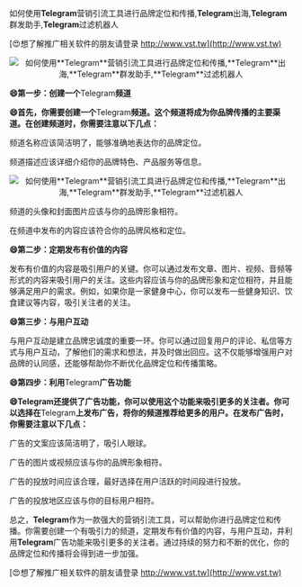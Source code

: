 如何使用**Telegram**营销引流工具进行品牌定位和传播,**Telegram**出海,**Telegram**群发助手,**Telegram**过滤机器人

[😍想了解推广相关软件的朋友请登录 http://www.vst.tw](http://www.vst.tw)

 <center><img src="https://vst.tw/MP4/tuiguang/png/8.png" alt="如何使用**Telegram**营销引流工具进行品牌定位和传播,**Telegram**出海,**Telegram**群发助手,**Telegram**过滤机器人"></center>

**😄第一步：创建一个**Telegram**频道**

**😄首先，你需要创建一个**Telegram**频道。这个频道将成为你品牌传播的主要渠道。在创建频道时，你需要注意以下几点：**

频道名称应该简洁明了，能够准确地表达你的品牌定位。

频道描述应该详细介绍你的品牌特色、产品服务等信息。

 <center><img src="https://vst.tw/MP4/tuiguang/png/2.png" alt="如何使用**Telegram**营销引流工具进行品牌定位和传播,**Telegram**出海,**Telegram**群发助手,**Telegram**过滤机器人"></center>

频道的头像和封面图片应该与你的品牌形象相符。

在频道中发布的内容应该符合你的品牌风格和定位。

**😄第二步：定期发布有价值的内容**

发布有价值的内容是吸引用户的关键。你可以通过发布文章、图片、视频、音频等形式的内容来吸引用户的关注。这些内容应该与你的品牌形象和定位相符，并且能够满足用户的需求。例如，如果你是一家健身中心，你可以发布一些健身知识、饮食建议等内容，吸引关注者的关注。

**😄第三步：与用户互动**

与用户互动是建立品牌忠诚度的重要一环。你可以通过回复用户的评论、私信等方式与用户互动，了解他们的需求和想法，并及时做出回应。这不仅能够增强用户对品牌的认同感，还能够帮助你不断优化品牌定位和传播策略。

**😄第四步：利用**Telegram**广告功能**

**😄**Telegram**还提供了广告功能，你可以使用这个功能来吸引更多的关注者。你可以选择在**Telegram**上发布广告，将你的频道推荐给更多的用户。在发布广告时，你需要注意以下几点：**

广告的文案应该简洁明了，吸引人眼球。

广告的图片或视频应该与你的品牌形象相符。

广告的投放时间应该合理，最好选择在用户活跃的时间段进行投放。

广告的投放地区应该与你的目标用户相符。

总之，**Telegram**作为一款强大的营销引流工具，可以帮助你进行品牌定位和传播。你需要创建一个有吸引力的频道，定期发布有价值的内容，与用户互动，并利用**Telegram**广告功能来吸引更多的关注者。通过持续的努力和不断的优化，你的品牌定位和传播将会得到进一步加强。

[😍想了解推广相关软件的朋友请登录 http://www.vst.tw](http://www.vst.tw)



